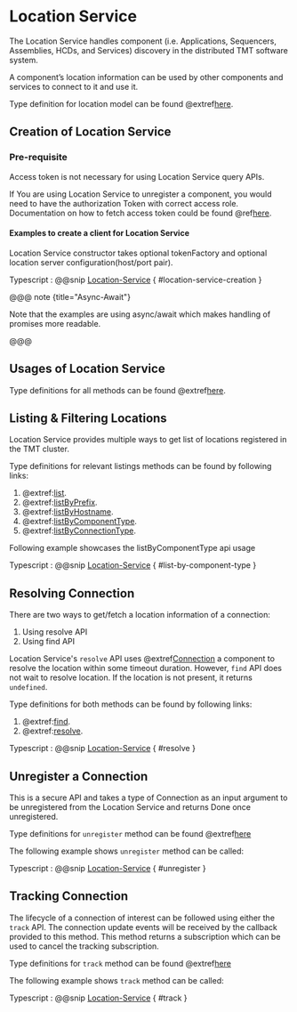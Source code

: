 # Location Service

The Location Service handles component (i.e. Applications, Sequencers, Assemblies, HCDs, and Services) discovery in the
distributed TMT software system.

A component’s location information can be used by other components and services to connect to it and use it.

Type definition for location model can be found @extref[here](ts-docs:modules/models.html#location).

## Creation of Location Service

### Pre-requisite

Access token is not necessary for using Location Service query APIs.

If You are using Location Service to unregister a component, you would need to have the authorization Token with correct
access role. Documentation on how to fetch access token could be found @ref[here](../aas/auth-components.md).

#### Examples to create a client for Location Service

Location Service constructor takes optional tokenFactory and optional location server configuration(host/port pair).

Typescript
: @@snip [Location-Service](../../../../example/src/documentation/location/LocationExample.ts) { #location-service-creation }

@@@ note {title="Async-Await"}

Note that the examples are using async/await which makes handling of promises more readable.

@@@

## Usages of Location Service

Type definitions for all methods can be found @extref[here](ts-docs:interfaces/clients.locationservice.html).

## Listing & Filtering Locations

Location Service provides multiple ways to get list of locations registered in the TMT cluster.

Type definitions for relevant listings methods can be found by following links:

1. @extref:[list](ts-docs:interfaces/clients.locationservice.html#list).
1. @extref:[listByPrefix](ts-docs:interfaces/clients.locationservice.html#listbyprefix).
1. @extref:[listByHostname](ts-docs:interfaces/clients.locationservice.html#listbyhostname).
1. @extref:[listByComponentType](ts-docs:interfaces/clients.locationservice.html#listbycomponenttype).
1. @extref:[listByConnectionType](ts-docs:interfaces/clients.locationservice.html#listbyconnectiontype).

Following example showcases the listByComponentType api usage

Typescript
: @@snip [Location-Service](../../../../example/src/documentation/location/LocationExample.ts) { #list-by-component-type }

## Resolving Connection

There are two ways to get/fetch a location information of a connection:

1. Using resolve API
1. Using find API

Location Service's `resolve` API uses @extref[Connection](ts-docs:modules/models.html#connection-1) a component to
resolve the location within some timeout duration.
However, `find` API does not wait to resolve location. If the location is not present, it returns `undefined`.

Type definitions for both methods can be found by following links:

1. @extref:[find](ts-docs:interfaces/clients.locationservice.html#find).
1. @extref:[resolve](ts-docs:interfaces/clients.locationservice.html#resolve).

Typescript
: @@snip [Location-Service](../../../../example/src/documentation/location/LocationExample.ts) { #resolve }

## Unregister a Connection

This is a secure API and takes a type of Connection as an input argument to be unregistered from the Location Service
and returns Done once unregistered.

Type definitions for `unregister` method can be found @extref[here](ts-docs:interfaces/clients.locationservice.html#unregister)

The following example shows `unregister` method can be called:

Typescript
: @@snip [Location-Service](../../../../example/src/documentation/location/LocationExample.ts) { #unregister }

## Tracking Connection

The lifecycle of a connection of interest can be followed using either the `track` API. The connection update events
will be received by the callback provided to this method. This method returns a subscription which can be used to cancel the
tracking subscription.

Type definitions for `track` method can be found @extref[here](ts-docs:interfaces/clients.locationservice.html#track)

The following example shows `track` method can be called:

Typescript
: @@snip [Location-Service](../../../../example/src/documentation/location/LocationExample.ts) { #track }
